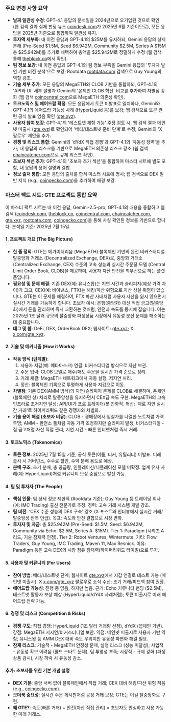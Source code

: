 ### 주요 변경 사항 요약
- **날짜 일관성 수정**: GPT-4.1 응답의 분석일을 2024년으로 오기입된 것으로 확인 (웹 검색 결과 실제 펀딩 뉴스 [coindesk.com](https://www.coindesk.com/business/2025/06/23/hyperliquid-rival-gte-raises-usd15m-in-series-a-led-by-paradigm)가 2025년 6월 기준이므로), 모든 응답을 2025년 기준으로 통합하여 일관성 유지.
- **투자액 세부화**: 내 이전 응답과 GPT-4.1의 $25M를 유지하되, Gemini 응답의 상세 분해 (Pre-Seed $1.5M, Seed $6.942M, Community $2.5M, Series A $15M 총 $25.942M)를 추가로 채택하여 총액을 $25.942M로 정밀하게 수정 (웹 검색 통해 [theblock.co](https://www.theblock.co/post/335132/megaeth-based-dex-gte-funding-cobie-echo)에서 확인).
- **팀 정보 보강**: 내 이전 응답과 GPT-4.1의 팀 정보 부족을 Gemini 응답의 '투자자 발언 기반 비전 분석'으로 보강; Rootdata [rootdata.com](https://www.rootdata.com/Projects/detail/GTE?k=MTQ4ODc=) 검색으로 Guy Young의 역할 강조.
- **기술 세부 추가**: 모든 응답의 MegaETH와 CLOB 기반을 통합하되, GPT-4.1의 'API와 UI' 세부 설명과 Gemini의 '온체인 CLOB 혁신' 비교를 추가하여 차별점 강화 (웹 검색 [coincentral.com](https://coincentral.com/paradigm-backs-gte-with-15m-to-build-the-fastest-decentralized-exchange/)으로 MegaETH 의존성 확인).
- **토크노믹스 및 에어드랍 확정**: 모든 응답에서 토큰 미발표로 일치하나, Gemini와 GPT-4.1의 에어드랍 가능성 사례 (HyperLiquid 등)를 보강; 웹 검색으로 토큰 관련 공식 발표 없음 확인 ([gte.xyz](https://www.gte.xyz/)).
- **사용자 참여 보강**: GPT-4.1의 '테스트넷 체험 가능' 주장 검토 시, 웹 검색 결과 메인넷 미출시 ([gte.xyz](https://www.gte.xyz/))로 확인되어 '베타/테스트넷 준비 단계'로 수정; Gemini의 'X 팔로우' 제안을 추가.
- **경쟁 및 리스크 통합**: Gemini의 'dYdX 직접 경쟁'과 GPT-4.1의 '유동성 장벽'을 추가; 내 응답의 리스크를 기반으로 MegaETH 의존성 리스크 강조 (웹 검색 [chaincatcher.com](https://www.chaincatcher.com/article/2187586)으로 규제 리스크 확인).
- **초보자 섹션 추가**: GPT-4.1의 '초보자 추가 섹션'을 통합하여 마스터 시트에 별도 포함, 내 응답의 용어 설명과 결합.
- **정보 출처 통합**: 모든 응답의 출처를 합쳐 마스터 시트에 명시; 웹 검색으로 DEX 일반 지식 (e.g., [coingecko.com](https://www.coingecko.com/learn/what-is-a-decentralized-crypto-exchange-dex))을 추가하여 배경 보강.

### 마스터 팩트 시트: GTE 프로젝트 통합 요약
이 마스터 팩트 시트는 내 이전 응답, Gemini-2.5-pro, GPT-4.1의 내용을 종합하고 웹 검색 ([coindesk.com](https://www.coindesk.com/business/2025/06/23/hyperliquid-rival-gte-raises-usd15m-in-series-a-led-by-paradigm), [theblock.co](https://www.theblock.co/post/335132/megaeth-based-dex-gte-funding-cobie-echo), [coincentral.com](https://coincentral.com/paradigm-backs-gte-with-15m-to-build-the-fastest-decentralized-exchange/), [chaincatcher.com](https://www.chaincatcher.com/article/2187586), [gte.xyz](https://www.gte.xyz/), [rootdata.com](https://www.rootdata.com/Projects/detail/GTE?k=MTQ4ODc=), [coingecko.com](https://www.coingecko.com/learn/what-is-a-decentralized-crypto-exchange-dex))을 통해 사실 확인된 정보를 기반으로 합니다. 분석일 기준: 2025년 7월 15일.

#### 1. 프로젝트 개요 (The Big Picture)
- **한 줄 정의**: GTE는 메가이더리움 (MegaETH) 블록체인 기반의 완전 비커스터디얼 탈중앙화 거래소 (Decentralized Exchange, DEX)로, 중앙화 거래소 (Centralized Exchange, CEX) 수준의 고속 성능과 실시간 주문장 모델 (Central Limit Order Book, CLOB)을 제공하며, 사용자 자산 안전을 최우선으로 하는 플랫폼입니다.
- **필요성 및 문제 해결**: 기존 DEX(예: 유니스왑)는 지연 시간과 슬리피지(예상 가격 차이)가 크고, CEX(예: 바이낸스, FTX)는 해킹/파산 위험으로 자산 상실 위험이 있습니다. GTE는 이 문제를 해결하여, FTX 파산 사태처럼 사용자 자산을 잃지 않으면서 실시간 거래를 가능하게 합니다. 초보자 예시: 은행(중앙화) 대신 직접 금고(탈중앙화)에서 돈을 관리하며 즉시 교환하는 것처럼, 안전과 속도를 동시에 잡습니다. 이는 2025년 1조 달러 규모의 탈중앙화 파생상품 시장에서 유동성 분산 문제를 해소하는 데 중요합니다.
- **태그 및 웹**: DeFi, DEX, OrderBook DEX; 웹사이트: [gte.xyz](https://www.gte.xyz/); X: [x.com/gte_xyz](https://x.com/gte_xyz).

#### 2. 기술 및 메커니즘 (How it Works)
- **작동 방식 (단계별)**:
  1. 사용자 지갑(예: 메타마스크) 연결: 비커스터디얼 방식으로 자산 보관.
  2. 주문 입력: CLOB 모델로 매수/매도 주문을 실시간 가격 순으로 정리.
  3. 거래 체결: MegaETH 네트워크에서 자동 실행, 저지연 처리.
  4. 정산: 블록체인 기록으로 투명하게 사용자 지갑으로 이동.
- **차별점**: 기존 DEX(AMM 방식)의 지연/슬리피지 문제를 CLOB로 해결하며, 온체인(블록체인 상) 처리로 탈중앙성을 유지하면서 CEX급 속도 구현. MegaETH의 고속 인프라로 초저지연 달성; API/UI가 프로 트레이더/봇 친화적. 혁신: '제로 지연 실시간 거래'로 하이퍼리퀴드 같은 경쟁자와 차별화.
- **기술 용어 해설 (초보자 비유)**: CLOB - 경매장에서 입찰가를 나열한 노트처럼 가격 투명; AMM - 환전소 풀처럼 자동 가격 조정하지만 슬리피지 발생; 비커스터디얼 - 집 금고처럼 자산 직접 관리; 지연 시간 - 빠른 인터넷처럼 즉시 거래.

#### 3. 토크노믹스 (Tokenomics)
- **토큰 정보**: 2025년 7월 15일 기준, 공식 토큰(이름, 티커, 유틸리티) 미발표. 미래 출시 시 거버넌스, 수수료 할인, 수익 분배 용도로 예상.
- **분배 구조**: 초기 분배, 총 공급량, 인플레이션/디플레이션 모델 미확정. 업계 유사 사례(예: HyperLiquid)처럼 커뮤니티 보상 중심으로 발전 가능.

#### 4. 팀 및 투자자 (The People)
- **핵심 인물**: 팀 상세 정보 제한적 (Rootdata 기준); Guy Young 등 트레이딩 회사(예: IMC Trading) 출신 전문가로 추정. 경력: 고속 거래 시스템 개발 강조.
- **팀 비전**: 'CEX 수준 성능의 DEX 구축' 강조 (X 포스트와 인터뷰에서 실시간 거래/탈중앙성 반복 언급). 목표: 속도와 안전 결합으로 시장 변화.
- **투자자 및 자금**: 총 $25.942M (Pre-Seed: $1.5M, Seed: $6.942M, Community via Echo: $2.5M, Series A: $15M). Tier 1: Paradigm (시리즈 A 리드, 기술 잠재력 인정). Tier 2: Robot Ventures, Wintermute. 기타: Flow Traders, Guy Young, IMC Trading, Maven 11, Max Resnick. 이유: Paradigm 등은 고속 DEX의 시장 점유 잠재력(하이퍼리퀴드 라이벌)으로 투자.

#### 5. 사용자 및 커뮤니티 (For Users)
- **참여 방법**: 베타/테스트넷 단계; 웹사이트 [gte.xyz](https://www.gte.xyz/)에서 지갑 연결로 테스트 가능 (메인넷 미출시). X [x.com/gte_xyz](https://x.com/gte_xyz) 팔로우로 소식 수신; 초기 거래/피드백 참여 권장.
- **에어드랍 가능성**: 진행 중 없음, 하지만 높음. 근거: Echo 커뮤니티 펀딩 ($2.5M), 테스트넷 활동자 보상 예상 (HyperLiquid/dYdX 사례처럼); 토큰 미출시로 미래 에어드랍 전략 가능.

#### 6. 경쟁 및 리스크 (Competition & Risks)
- **경쟁 구도**: 직접 경쟁: HyperLiquid (1조 달러 거래량 선점), dYdX (앱체인 기반). 강점: MegaETH 저지연/비커스터디얼 보안. 약점: 메인넷 미출시로 사용자 기반 약함; 유니스왑 등 AMM DEX 대비 속도 우위지만 유동성 파편화 해결 필요.
- **잠재 리스크**: 기술적 - MegaETH 안정성 문제, 실행 리스크 (성능 미달성); 사업적 - 유동성 확보 어려움 (콜드 스타트 문제), 팀 투명성 부족; 시장적 - 규제 강화 (파생상품 감시), 시장 하락 시 유동성 감소.

#### 추가: 초보자를 위한 기본 개념 설명
- **DEX 기본**: 중앙 서버 없이 블록체인에서 직접 거래; CEX 대비 해킹/파산 위험 적음 (e.g., [coingecko.com](https://www.coingecko.com/learn/what-is-a-decentralized-crypto-exchange-dex)).
- **오더북 중요성**: 실시간 주문 게시판처럼 공정 거래 보장; GTE는 이걸 탈중앙화로 구현.
- **왜 GTE?**: 속도(빠른 거래) + 안전(자산 직접 관리) = 초보자도 안심하고 사용 가능한 미래 거래소.